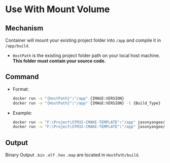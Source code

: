 # Use With Mount Volume

## Mechanism

Container will mount your existing project folder into `/app` and compile it in `/app/build`.

- `HostPath` is the existing project folder path on your local host machine. **This folder must contain your source code.**


## Command

- Format:
	```bash
	docker run -v "{HostPath}":"/app" {IMAGE:VERSION} 
	docker run -v "{HostPath}":"/app" {IMAGE:VERSION} -t {Build_Type}
	```

- Example:
	```bash
	docker run -v "F:\Project\STM32-CMAKE-TEMPLATE":"/app" jasonyangee/stm32-builder:ubuntu-latest
	docker run -v "F:\Project\STM32-CMAKE-TEMPLATE":"/app" jasonyangee/stm32-builder:ubuntu-latest -t Debug
	```


## Output

Binary Output `.bin` `.elf` `.hex` `.map` are located in `HostPath/build`.

